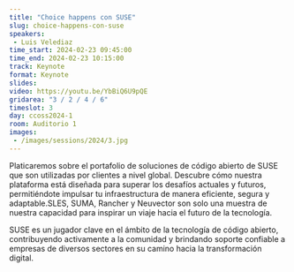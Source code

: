 ```yaml
---
title: "Choice happens con SUSE"
slug: choice-happens-con-suse
speakers:
 - Luis Velediaz
time_start: 2024-02-23 09:45:00
time_end: 2024-02-23 10:15:00
track: Keynote
format: Keynote
slides: 
video: https://youtu.be/YbBiQ6U9pQE
gridarea: "3 / 2 / 4 / 6"
timeslot: 3
day: ccoss2024-1
room: Auditorio 1
images: 
 - /images/sessions/2024/3.jpg
---
```


Platicaremos sobre el portafolio de soluciones de código abierto de SUSE que son utilizadas por clientes a nivel global. Descubre cómo nuestra plataforma está diseñada para superar los desafíos actuales y futuros, permitiéndote impulsar tu infraestructura de manera eficiente, segura y adaptable.SLES, SUMA, Rancher y Neuvector son solo una muestra de nuestra capacidad para inspirar un viaje hacia el futuro de la tecnología.

SUSE es un jugador clave en el ámbito de la tecnología de código abierto, contribuyendo activamente a la comunidad y brindando soporte confiable a empresas de diversos sectores en su camino hacia la transformación digital.